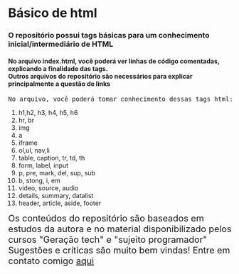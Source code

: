 # Básico de html

<h3>O repositório possui tags básicas para um conhecimento inicial/intermediário de HTML</h3>
<h4>No arquivo index.html, você poderá ver linhas de código comentadas, explicando a finalidade das tags.<br> Outros arquivos do repositório são necessários para explicar principalmente a questão de links</h4>


<pre>No arquivo, você poderá tomar conhecimento dessas tags html:</pre>
<ol>
  <li>h1,h2, h3, h4, h5, h6</li>
  <li>hr, br</li>
  <li>img</li>
  <li>a</li>
  <li>iframe</li>
  <li>ol,ul, nav,li</li>
  <li>table, caption, tr, td, th</li>
  <li>form, label, input</li>
  <li>p, pre, mark, del, sup, sub</li>
  <li>b, stong, i, em</li>
  <li>video, source, audio</li>
  <li>details, summary, datalist</li>
  <li>header, article, aside, footer</li>
</ol>

<aside style="font-size:20px">
  Os conteúdos do repositório são baseados em estudos da autora e no material disponibilizado pelos cursos "Geração tech" e "sujeito programador"<br>
  Sugestões e críticas são muito bem vindas! Entre em contato comigo <a href="malito:juliamaria85775@gmail.com">aqui</a>
</aside>

